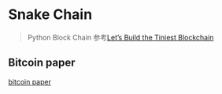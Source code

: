 # Snake Chain

> Python Block Chain
> 参考[Let’s Build the Tiniest Blockchain](https://medium.com/crypto-currently/lets-build-the-tiniest-blockchain-e70965a248b)



## Bitcoin paper

[bitcoin paper](https://bitcoin.org/bitcoin.pdf)